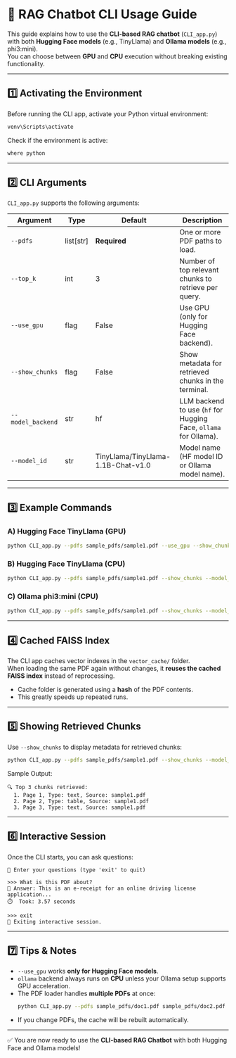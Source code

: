 # 📘 RAG Chatbot CLI Usage Guide

This guide explains how to use the **CLI-based RAG chatbot** (`CLI_app.py`) with both **Hugging Face models** (e.g., TinyLlama) and **Ollama models** (e.g., phi3:mini).  
You can choose between **GPU** and **CPU** execution without breaking existing functionality.

---

## 1️⃣ Activating the Environment

Before running the CLI app, activate your Python virtual environment:

```bash
venv\Scripts\activate
```

Check if the environment is active:

```bash
where python
```

---

## 2️⃣ CLI Arguments

`CLI_app.py` supports the following arguments:

| Argument         | Type      | Default | Description |
|------------------|-----------|---------|-------------|
| `--pdfs`         | list[str] | **Required** | One or more PDF paths to load. |
| `--top_k`        | int       | 3       | Number of top relevant chunks to retrieve per query. |
| `--use_gpu`      | flag      | False   | Use GPU (only for Hugging Face backend). |
| `--show_chunks`  | flag      | False   | Show metadata for retrieved chunks in the terminal. |
| `--model_backend`| str       | hf      | LLM backend to use (`hf` for Hugging Face, `ollama` for Ollama). |
| `--model_id`     | str       | TinyLlama/TinyLlama-1.1B-Chat-v1.0 | Model name (HF model ID or Ollama model name). |

---

## 3️⃣ Example Commands

### **A) Hugging Face TinyLlama (GPU)**

```bash
python CLI_app.py --pdfs sample_pdfs/sample1.pdf --use_gpu --show_chunks --model_backend hf --model_id TinyLlama/TinyLlama-1.1B-Chat-v1.0
```

### **B) Hugging Face TinyLlama (CPU)**

```bash
python CLI_app.py --pdfs sample_pdfs/sample1.pdf --show_chunks --model_backend hf --model_id TinyLlama/TinyLlama-1.1B-Chat-v1.0
```

### **C) Ollama phi3:mini (CPU)**

```bash
python CLI_app.py --pdfs sample_pdfs/sample1.pdf --show_chunks --model_backend ollama --model_id phi3:mini
```

---

## 4️⃣ Cached FAISS Index

The CLI app caches vector indexes in the `vector_cache/` folder.  
When loading the same PDF again without changes, it **reuses the cached FAISS index** instead of reprocessing.

- Cache folder is generated using a **hash** of the PDF contents.
- This greatly speeds up repeated runs.

---

## 5️⃣ Showing Retrieved Chunks

Use `--show_chunks` to display metadata for retrieved chunks:

```bash
python CLI_app.py --pdfs sample_pdfs/sample1.pdf --show_chunks --model_backend hf --model_id TinyLlama/TinyLlama-1.1B-Chat-v1.0
```

Sample Output:

```
🔍 Top 3 chunks retrieved:
  1. Page 1, Type: text, Source: sample1.pdf
  2. Page 2, Type: table, Source: sample1.pdf
  3. Page 3, Type: text, Source: sample1.pdf
```

---

## 6️⃣ Interactive Session

Once the CLI starts, you can ask questions:

```
💬 Enter your questions (type 'exit' to quit)

>>> What is this PDF about?
🧠 Answer: This is an e-receipt for an online driving license application...
⏱️  Took: 3.57 seconds

>>> exit
👋 Exiting interactive session.
```

---

## 7️⃣ Tips & Notes

- `--use_gpu` works **only for Hugging Face models**.
- `ollama` backend always runs on **CPU** unless your Ollama setup supports GPU acceleration.
- The PDF loader handles **multiple PDFs** at once:  
  ```bash
  python CLI_app.py --pdfs sample_pdfs/doc1.pdf sample_pdfs/doc2.pdf --model_backend hf
  ```
- If you change PDFs, the cache will be rebuilt automatically.

---

✅ You are now ready to use the **CLI-based RAG Chatbot** with both Hugging Face and Ollama models!
